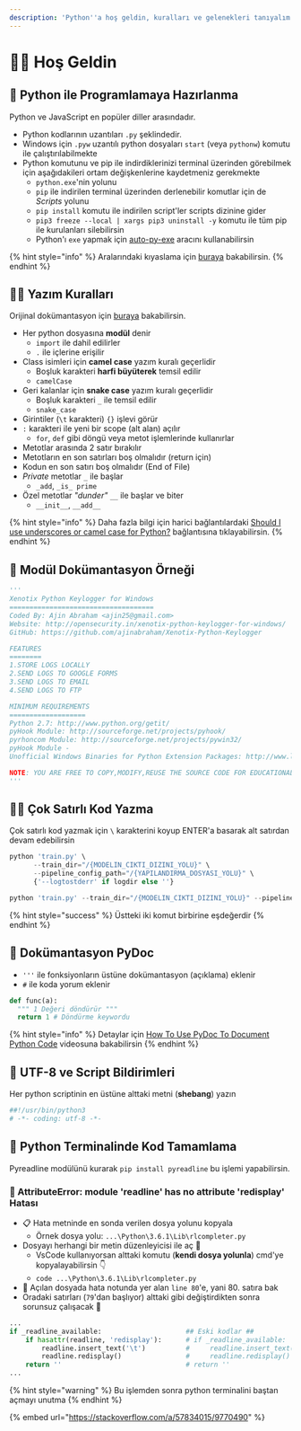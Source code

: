 ```yaml
---
description: 'Python''a hoş geldin, kuralları ve gelenekleri tanıyalım'
---
```


# 🙋‍♂️ Hoş Geldin

## 🚧 Python ile Programlamaya Hazırlanma

Python ve JavaScript en popüler diller arasındadır.

* Python kodlarının uzantıları `.py` şeklindedir.
* Windows için `.pyw` uzantılı python dosyaları `start` \(veya `pythonw`\) komutu ile çalıştırılabilmekte
* Python komutunu ve pip ile indirdiklerinizi terminal üzerinden görebilmek için aşağıdakileri ortam değişkenlerine kaydetmeniz gerekmekte
  * `python.exe`'nin yolunu
  * `pip` ile indirilen terminal üzerinden derlenebilir komutlar için de _Scripts_ yolunu
  * `pip install` komutu ile indirilen script'ler scripts dizinine gider
  * `pip3 freeze --local | xargs pip3 uninstall -y` komutu ile tüm pip ile kurulanları silebilirsin
  * Python'ı `exe` yapmak için [auto-py-exe](https://github.com/brentvollebregt/auto-py-to-exe) aracını kullanabilirsin

{% hint style="info" %}
Aralarındaki kıyaslama için [buraya](https://www.educba.com/python-vs-javascript/) bakabilirsin.
{% endhint %}

## 👮‍♂️ Yazım Kuralları

Orijinal dokümantasyon için [buraya](https://www.python.org/dev/peps/pep-0008/) bakabilirsin.

* Her python dosyasına **modül** denir
  * `import` ile dahil edilirler
  * `.` ile içlerine erişilir
* Class isimleri için **camel case** yazım kuralı geçerlidir
  * Boşluk karakteri **harfi büyüterek** temsil edilir
  * `camelCase`
* Geri kalanlar için **snake case** yazım kuralı geçerlidir
  * Boşluk karakteri `_` ile temsil edilir
  * `snake_case`
* Girintiler \(`\t` karakteri\) `{}` işlevi görür
* `:` karakteri ile yeni bir scope \(alt alan\) açılır
  * `for`, `def` gibi döngü veya metot işlemlerinde kullanırlar
* Metotlar arasında 2 satır bırakılır
* Metotların en son satırları boş olmalıdır \(return için\)
* Kodun en son satırı boş olmalıdır \(End of File\)
* _Private_ metotlar `_` ile başlar
  * `_add`, `_is_ prime`
* Özel metotlar _"dunder"_ `__` ile başlar ve biter
  * `__init__`, `__add__`

{% hint style="info" %}
Daha fazla bilgi için harici bağlantılardaki [Should I use underscores or camel case for Python?](https://www.quora.com/Should-I-use-underscores-or-camel-case-for-Python) bağlantısına tıklayabilirsin.
{% endhint %}

## 📃 Modül Dokümantasyon Örneği

```python
'''
Xenotix Python Keylogger for Windows
====================================
Coded By: Ajin Abraham <ajin25@gmail.com>
Website: http://opensecurity.in/xenotix-python-keylogger-for-windows/
GitHub: https://github.com/ajinabraham/Xenotix-Python-Keylogger

FEATURES
========
1.STORE LOGS LOCALLY
2.SEND LOGS TO GOOGLE FORMS
3.SEND LOGS TO EMAIL
4.SEND LOGS TO FTP

MINIMUM REQUIREMENTS
===================
Python 2.7: http://www.python.org/getit/
pyHook Module: http://sourceforge.net/projects/pyhook/
pyrhoncom Module: http://sourceforge.net/projects/pywin32/
pyHook Module -
Unofficial Windows Binaries for Python Extension Packages: http://www.lfd.uci.edu/~gohlke/pythonlibs/

NOTE: YOU ARE FREE TO COPY,MODIFY,REUSE THE SOURCE CODE FOR EDUCATIONAL PURPOSE ONLY.
'''
```

## 👨‍💻 Çok Satırlı Kod Yazma

Çok satırlı kod yazmak için `\` karakterini koyup ENTER'a basarak alt satırdan devam edebilirsin

```python
python 'train.py' \
      --train_dir="/{MODELIN_CIKTI_DIZINI_YOLU}" \
      --pipeline_config_path="/{YAPILANDIRMA_DOSYASI_YOLU}" \
      {'--logtostderr' if logdir else ''}

python 'train.py' --train_dir="/{MODELIN_CIKTI_DIZINI_YOLU}" --pipeline_config_path="/{YAPILANDIRMA_DOSYASI_YOLU}" {'--logtostderr' if logdir else ''}
```

{% hint style="success" %}
Üstteki iki komut birbirine eşdeğerdir
{% endhint %}

## 📜 Dokümantasyon PyDoc

* `'''` ile fonksiyonların üstüne dokümantasyon \(açıklama\) eklenir
* `#` ile koda yorum eklenir

```python
def func(a):
  """ 1 Değeri döndürür """
  return 1 # Döndürme keywordu
```

{% hint style="info" %}
Detaylar için [How To Use PyDoc To Document Python Code](https://www.youtube.com/watch?v=Y6TgbyfKCNM) videosuna bakabilirsin
{% endhint %}

## 📢 UTF-8 ve Script Bildirimleri

Her python scriptinin en üstüne alttaki metni \(**shebang**\) yazın

```bash
##!/usr/bin/python3
# -*- coding: utf-8 -*-
```

## 🧪 Python Terminalinde Kod Tamamlama

Pyreadline modülünü kurarak `pip install pyreadline` bu işlemi yapabilirsin.

### 🐞 AttributeError: module 'readline' has no attribute 'redisplay' Hatası

* 📋 Hata metninde en sonda verilen dosya yolunu kopyala 
  * Örnek dosya yolu: `...\Python\3.6.1\Lib\rlcompleter.py`
* Dosyayı herhangi bir metin düzenleyicisi ile aç 📑
  * VsCode kullanıyorsan alttaki komutu \(**kendi dosya yolunla**\) cmd'ye kopyalayabilirsin 👇 
  * `code ...\Python\3.6.1\Lib\rlcompleter.py`
* 👀 Açılan dosyada hata notunda yer alan `line 80`'e, yani 80. satıra bak 
* Oradaki satırları \(`79`'dan başlıyor\) alttaki gibi değiştirdikten sonra sorunsuz çalışacak 🚀

```python
...
if _readline_available:                     ## Eski kodlar ##
    if hasattr(readline, 'redisplay'):      # if _readline_available:
        readline.insert_text('\t')          #     readline.insert_text('\t')
        readline.redisplay()                #     readline.redisplay()
    return ''                               # return ''
...
```

{% hint style="warning" %}
Bu işlemden sonra python terminalini baştan açmayı unutma
{% endhint %}

{% embed url="https://stackoverflow.com/a/57834015/9770490" %}

